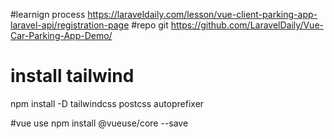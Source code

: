 #learnign process
https://laraveldaily.com/lesson/vue-client-parking-app-laravel-api/registration-page 
#repo git
https://github.com/LaravelDaily/Vue-Car-Parking-App-Demo/
# install tailwind
npm install -D tailwindcss postcss autoprefixer

#vue use
npm install @vueuse/core --save
